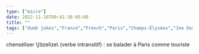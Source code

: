 ```yaml
---
type: ["micro"]
date: 2022-11-16T09:41:30-05:00
title: ""
tags: ["dumb jokes","France","French","Paris","Champs-Élysées","Joe Dassin"]
---
```

chenséliser \ʃɑ̃zelize\ (verbe intransitif) : se balader à Paris comme touriste
